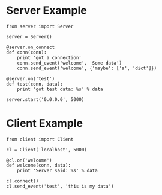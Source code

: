 



# Server Example

    from server import Server
    
    server = Server()
    
    @server.on_connect
    def conn(conn):
        print 'got a connection'
        conn.send_event('welcome', 'Some data')
        conn.send_event('welcome', {'maybe': ['a', 'dict']})
    
    @server.on('test')
    def test(conn, data):
        print 'got test data: %s' % data
    
    server.start('0.0.0.0', 5000)


# Client Example

    from client import Client
    
    cl = Client('localhost', 5000)
    
    @cl.on('welcome')
    def welcome(conn, data):
        print 'Server said: %s' % data
    
    cl.connect()
    cl.send_event('test', 'this is my data')

